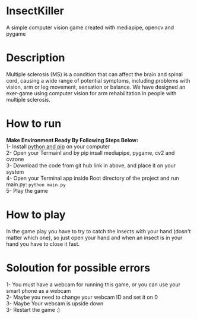 # InsectKiller
A simple computer vision game created with mediapipe, opencv and pygame
# Description
Multiple sclerosis (MS) is a condition that can affect the brain and spinal cord, causing a wide range of potential symptoms, including problems with vision, arm or leg movement, sensation or balance. We have designed an exer-game using computer vision for arm rehabilitation in people with multiple sclerosis.
# How to run
**Make Environment Ready By Following Steps Below:**<br>
1- Install [python and pip](https://www.python.org/) on your computer<br>
2- Open your Termainl and by pip insall mediapipe, pygame, cv2 and cvzone<br>
3- Download the code from git hub link in above, and place it on your system<br>
4- Open your Terminal app inside Root directory of the project and run main.py: `python main.py`<br>
5- Play the game
# How to play
In the game play you have to try to catch the insects with your hand (dosn't matter which one), so just open your hand and when an insect is in your hand you have to close it fast.
# Soloution for possible errors
1- You must have a webcam for running this game, or you can use your smart phone as a webcam<br>
2- Maybe you need to change your webcam ID and set it on 0<br>
3- Maybe Your webcam is upside down<br>
3- Restart the game :)<br>


